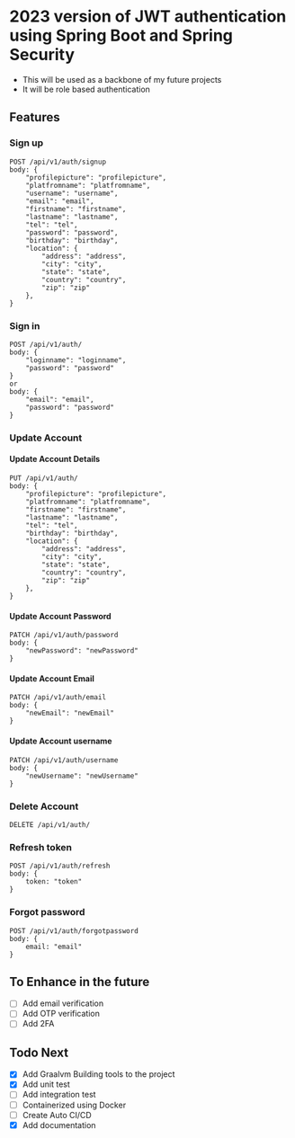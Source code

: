 # 2023 version of JWT authentication using Spring Boot and Spring Security
- This will be used as a backbone of my future projects
- It will be role based authentication

## Features

### Sign up

```
POST /api/v1/auth/signup
body: {
    "profilepicture": "profilepicture",
    "platfromname": "platfromname",
    "username": "username",
    "email": "email",
    "firstname": "firstname",
    "lastname": "lastname",
    "tel": "tel",
    "password": "password",
    "birthday": "birthday",
    "location": {
        "address": "address",
        "city": "city",
        "state": "state",
        "country": "country",
        "zip": "zip"
    },
}
```

### Sign in

```
POST /api/v1/auth/
body: {
    "loginname": "loginname",
    "password": "password"
}
or
body: {
    "email": "email",
    "password": "password"
}
```

### Update Account

#### Update Account Details

```
PUT /api/v1/auth/
body: {
    "profilepicture": "profilepicture",
    "platfromname": "platfromname",
    "firstname": "firstname",
    "lastname": "lastname",
    "tel": "tel",
    "birthday": "birthday",
    "location": {
        "address": "address",
        "city": "city",
        "state": "state",
        "country": "country",
        "zip": "zip"
    },
}
```

#### Update Account Password

```
PATCH /api/v1/auth/password
body: {
    "newPassword": "newPassword"
}
```

#### Update Account Email

```
PATCH /api/v1/auth/email
body: {
    "newEmail": "newEmail"
}
```

#### Update Account username

```
PATCH /api/v1/auth/username
body: {
    "newUsername": "newUsername"
}
```

### Delete Account
```
DELETE /api/v1/auth/
```

### Refresh token
```
POST /api/v1/auth/refresh
body: {
    token: "token"
}
```

### Forgot password
```
POST /api/v1/auth/forgotpassword
body: {
    email: "email"
}
```

## To Enhance in the future
- [ ] Add email verification
- [ ] Add OTP verification
- [ ] Add 2FA

## Todo Next
- [x] Add Graalvm Building tools to the project
- [x] Add unit test
- [ ] Add integration test
- [ ] Containerized using Docker
- [ ] Create Auto CI/CD
- [x] Add documentation
